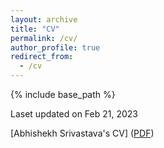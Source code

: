 ```yaml
---
layout: archive
title: "CV"
permalink: /cv/
author_profile: true
redirect_from:
  - /cv
---
```


{% include base_path %}

Laset updated on Feb 21, 2023

[Abhishekh Srivastava's CV] (<a href="https://abhishekh-srivastava.github.io/files/Abhishekh_CV_21Feb2023.pdf" target="_blank">PDF</a>)
